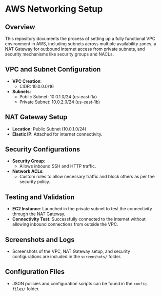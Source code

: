 # AWS Networking Setup

## Overview
This repository documents the process of setting up a fully functional VPC environment in AWS, including subnets across multiple availability zones, a NAT Gateway for outbound internet access from private subnets, and security mechanisms like security groups and NACLs.

## VPC and Subnet Configuration
- **VPC Creation**:
  - CIDR: 10.0.0.0/16
- **Subnets**:
  - Public Subnet: 10.0.1.0/24 (us-east-1a)
  - Private Subnet: 10.0.2.0/24 (us-east-1b)

## NAT Gateway Setup
- **Location**: Public Subnet (10.0.1.0/24)
- **Elastic IP**: Attached for internet connectivity.

## Security Configurations
- **Security Group**:
  - Allows inbound SSH and HTTP traffic.
- **Network ACLs**:
  - Custom rules to allow necessary traffic and block others as per the security policy.

## Testing and Validation
- **EC2 Instance**: Launched in the private subnet to test the connectivity through the NAT Gateway.
- **Connectivity Test**: Successfully connected to the internet without allowing inbound connections from outside the VPC.

## Screenshots and Logs
- Screenshots of the VPC, NAT Gateway setup, and security configurations are included in the `screenshots/` folder.

## Configuration Files
- JSON policies and configuration scripts can be found in the `config-files/` folder.

